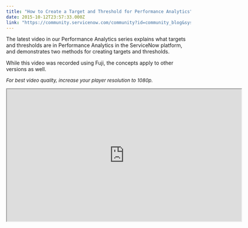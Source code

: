 ```yaml
---
title: "How to Create a Target and Threshold for Performance Analytics"
date: 2015-10-12T23:57:33.000Z
link: "https://community.servicenow.com/community?id=community_blog&sys_id=93cca265dbd0dbc01dcaf3231f9619fe"
---
```

<p>The latest video in our Performance Analytics series explains what targets and thresholds are in Performance Analytics in the ServiceNow platform, and demonstrates two methods for creating targets and thresholds.</p><p></p><p>While this video was recorded using Fuji, the concepts apply to other versions as well.</p><p></p><p><span style="font-size: 13.3333330154419px;"><em>For best video quality, increase your player resolution to 1080p.</em></span></p><p></p><p><iframe src="https://youtube.com/embed/35AbiQegxF0" width="640" height="360"/></p><p></p><p>For more information on Performance Analytics, see:</p><p><a title="ki.servicenow.com/index.php?title=Performance_Analytics" href="http://wiki.servicenow.com/index.php?title=Performance_Analytics">ServiceNow product documentation: Performance Analytics</a></p><p><a __default_attr="4748" __jive_macro_name="blogpost" class="jive_macro jive_macro_blogpost" data-orig-content="How to Create a Breakdown Dashboard for Performance Analytics" href="/community?id=community_blog&sys_id=969d2e69dbd0dbc01dcaf3231f9619fd" modifiedtitle="true" title="How to Create a Breakdown Dashboard for Performance Analytics">How to Create a Breakdown Dashboard for Performance Analytics</a></p><p><a __default_attr="4747" __jive_macro_name="blogpost" class="jive_macro jive_macro_blogpost" data-orig-content="How to Create a Breakdown for Performance Analytics" href="/community?id=community_blog&sys_id=633d6ee5dbd0dbc01dcaf3231f96192d" modifiedtitle="true" title="How to Create a Breakdown for Performance Analytics">How to Create a Breakdown for Performance Analytics</a></p><p><a __default_attr="4734" __jive_macro_name="blogpost" class="jive_macro jive_macro_blogpost" data-orig-content="How to Create a Data Collection Job for Performance Analytics" href="/community?id=community_blog&sys_id=173d6ee5dbd0dbc01dcaf3231f961926" modifiedtitle="true" title="How to Create a Data Collection Job for Performance Analytics">How to Create a Data Collection Job for Performance Analytics</a></p><p><a title="How to Create an Indicator for Performance Analytics" __default_attr="4714" __jive_macro_name="blogpost" class="jive_macro jive_macro_blogpost" data-orig-content="How to Create an Indicator for Performance Analytics" href="/community?id=community_blog&sys_id=b06e6eaddbd0dbc01dcaf3231f9619c3">How to Create an Indicator for Performance Analytics</a></p><p></p><p>Your feedback helps us better serve you! Did you find this video helpful? Leave us a comment to tell us why or why not.</p>